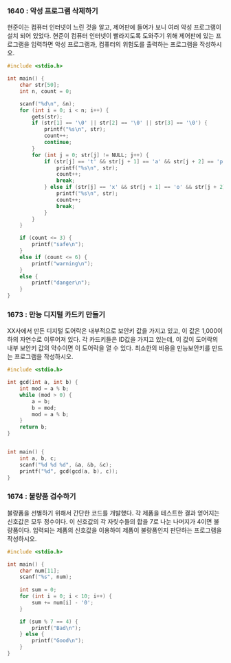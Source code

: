 ### 1640 : 악성 프로그램 삭제하기 

현준이는 컴퓨터 인터넷이 느린 것을 알고, 제어판에 들어가 보니 여러 악성 프로그램이 설치 되어 있었다.
현준이 컴퓨터 인터넷이 빨라지도록 도와주기 위해 제어판에 있는 프로그램을 입력하면 악성 프로그램과, 컴퓨터의 위험도를 출력하는 프로그램을 작성하시오.

```c
#include <stdio.h>

int main() {
    char str[50];
    int n, count = 0;

    scanf("%d\n", &n);
    for (int i = 0; i < n; i++) {
        gets(str);
        if (str[1] == '\0' || str[2] == '\0' || str[3] == '\0') {
			printf("%s\n", str);
            count++;
			continue;
        }
		for (int j = 0; str[j] != NULL; j++) {
			if (str[j] == 't' && str[j + 1] == 'a' && str[j + 2] == 'p') {
				printf("%s\n", str);
				count++;
				break;
			} else if (str[j] == 'x' && str[j + 1] == 'o' && str[j + 2] == 'c' && str[j + 3] == 'u' && str[j + 4] == 'r' && str[j + 5] == 'e') {
				printf("%s\n", str);
				count++;
				break;
			}
		}
    }

	if (count <= 3) {
		printf("safe\n");
	}
	else if (count <= 6) {
		printf("warning\n");
	}
	else {
		printf("danger\n");
	}
}
```
### 1673 : 만능 디지털 카드키 만들기

XX사에서 만든 디지털 도어락은 내부적으로 보안키 값을 가지고 있고, 이 값은 1,000이하의 자연수로 이루어져 있다.
각 카드키들은 ID값을 가지고 있는데, 이 값이 도어락의 내부 보안키 값의 약수이면 이 도어락을 열 수 있다.
최소한의 비용을 만능보안키를 만드는 프로그램을 작성하시오.
``` c
#include <stdio.h>

int gcd(int a, int b) {
    int mod = a % b;
    while (mod > 0) {
        a = b;
        b = mod;
        mod = a % b;
    }
    return b;
}


int main() {
    int a, b, c;
    scanf("%d %d %d", &a, &b, &c);
    printf("%d", gcd(gcd(a, b), c));
}

```
### 1674 : 불량품 검수하기

불량품을 선별하기 위해서 간단한 코드를 개발했다. 각 제품을 테스트한 결과 얻어지는 신호값은 모두 정수이다.
이 신호값의 각 자릿수들의 합을 7로 나눈 나머지가 4이면 불량품이다.
입력되는 제품의 신호값을 이용하여 제품이 불량품인지 판단하는 프로그램을 작성하시오.
``` c
#include <stdio.h>

int main() {
    char num[11];
    scanf("%s", num);
    
    int sum = 0;
    for (int i = 0; i < 10; i++) {
        sum += num[i] - '0';
    }

    if (sum % 7 == 4) {
        printf("Bad\n");
    } else {
        printf("Good\n");
    }
}
```

